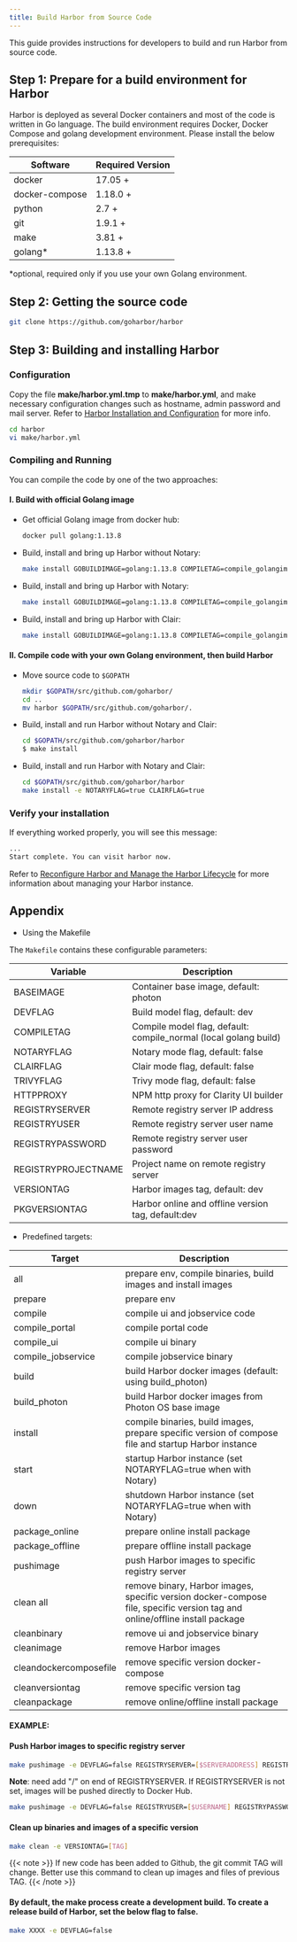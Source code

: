 ```yaml
---
title: Build Harbor from Source Code
---
```


This guide provides instructions for developers to build and run Harbor from source code.

## Step 1: Prepare for a build environment for Harbor

Harbor is deployed as several Docker containers and most of the code is written in Go language. The build environment requires Docker, Docker Compose and golang development environment. Please install the below prerequisites:

| Software       | Required Version |
| -------------- | ---------------- |
| docker         | 17.05 +          |
| docker-compose | 1.18.0 +         |
| python         | 2.7 +            |
| git            | 1.9.1 +          |
| make           | 3.81 +           |
| golang\*       | 1.13.8 +          |

\*optional, required only if you use your own Golang environment.

## Step 2: Getting the source code

```sh
git clone https://github.com/goharbor/harbor
```

## Step 3: Building and installing Harbor

### Configuration

Copy the file **make/harbor.yml.tmp** to **make/harbor.yml**, and make necessary configuration changes such as hostname, admin password and mail server. Refer to [Harbor Installation and Configuration](../install-config/_index.md) for more info.

```sh
cd harbor
vi make/harbor.yml
```

### Compiling and Running

You can compile the code by one of the two approaches:

#### I. Build with official Golang image

- Get official Golang image from docker hub:

    ```sh
    docker pull golang:1.13.8
    ```

- Build, install and bring up Harbor without Notary:

    ```sh
    make install GOBUILDIMAGE=golang:1.13.8 COMPILETAG=compile_golangimage
    ```

- Build, install and bring up Harbor with Notary:

    ```sh
    make install GOBUILDIMAGE=golang:1.13.8 COMPILETAG=compile_golangimage NOTARYFLAG=true
    ```

- Build, install and bring up Harbor with Clair:

   ```sh
   make install GOBUILDIMAGE=golang:1.13.8 COMPILETAG=compile_golangimage CLAIRFLAG=true
   ```

#### II. Compile code with your own Golang environment, then build Harbor

- Move source code to `$GOPATH`

    ```sh
    mkdir $GOPATH/src/github.com/goharbor/
    cd ..
    mv harbor $GOPATH/src/github.com/goharbor/.
    ```

- Build, install and run Harbor without Notary and Clair:

    ```sh
    cd $GOPATH/src/github.com/goharbor/harbor
    $ make install
    ```

- Build, install and run Harbor with Notary and Clair:

    ```sh
    cd $GOPATH/src/github.com/goharbor/harbor
    make install -e NOTARYFLAG=true CLAIRFLAG=true
    ```

### Verify your installation

If everything worked properly, you will see this message:

```sh
...
Start complete. You can visit harbor now.
```

Refer to [Reconfigure Harbor and Manage the Harbor Lifecycle](../install-config/reconfigure-manage-lifecycle.md) for more information about managing your Harbor instance.

## Appendix

- Using the Makefile

The `Makefile` contains these configurable parameters:

| Variable            | Description                                                      |
| ------------------- | ---------------------------------------------------------------- |
| BASEIMAGE           | Container base image, default: photon                            |
| DEVFLAG             | Build model flag, default: dev                                   |
| COMPILETAG          | Compile model flag, default: compile_normal (local golang build) |
| NOTARYFLAG          | Notary mode flag, default: false                                 |
| CLAIRFLAG           | Clair mode flag, default: false                                  |
| TRIVYFLAG           | Trivy mode flag, default: false                                  |
| HTTPPROXY           | NPM http proxy for Clarity UI builder                            |
| REGISTRYSERVER      | Remote registry server IP address                                |
| REGISTRYUSER        | Remote registry server user name                                 |
| REGISTRYPASSWORD    | Remote registry server user password                             |
| REGISTRYPROJECTNAME | Project name on remote registry server                           |
| VERSIONTAG          | Harbor images tag, default: dev                                  |
| PKGVERSIONTAG       | Harbor online and offline version tag, default:dev               |

- Predefined targets:

| Target                 | Description                                                                                                                 |
| ---------------------- | --------------------------------------------------------------------------------------------------------------------------- |
| all                    | prepare env, compile binaries, build images and install images                                                              |
| prepare                | prepare env                                                                                                                 |
| compile                | compile ui and jobservice code                                                                                              |
| compile_portal         | compile portal code                                                                                                         |
| compile_ui             | compile ui binary                                                                                                           |
| compile_jobservice     | compile jobservice binary                                                                                                   |
| build                  | build Harbor docker images (default: using build_photon)                                                                    |
| build_photon           | build Harbor docker images from Photon OS base image                                                                        |
| install                | compile binaries, build images, prepare specific version of compose file and startup Harbor instance                        |
| start                  | startup Harbor instance (set NOTARYFLAG=true when with Notary)                                                              |
| down                   | shutdown Harbor instance (set NOTARYFLAG=true when with Notary)                                                             |
| package_online         | prepare online install package                                                                                              |
| package_offline        | prepare offline install package                                                                                             |
| pushimage              | push Harbor images to specific registry server                                                                              |
| clean all              | remove binary, Harbor images, specific version docker-compose file, specific version tag and online/offline install package |
| cleanbinary            | remove ui and jobservice binary                                                                                             |
| cleanimage             | remove Harbor images                                                                                                        |
| cleandockercomposefile | remove specific version docker-compose                                                                                      |
| cleanversiontag        | remove specific version tag                                                                                                 |
| cleanpackage           | remove online/offline install package                                                                                       |

#### EXAMPLE:

#### Push Harbor images to specific registry server

```sh
make pushimage -e DEVFLAG=false REGISTRYSERVER=[$SERVERADDRESS] REGISTRYUSER=[$USERNAME] REGISTRYPASSWORD=[$PASSWORD] REGISTRYPROJECTNAME=[$PROJECTNAME]
```

**Note**: need add "/" on end of REGISTRYSERVER. If REGISTRYSERVER is not set, images will be pushed directly to Docker Hub.

```sh
make pushimage -e DEVFLAG=false REGISTRYUSER=[$USERNAME] REGISTRYPASSWORD=[$PASSWORD] REGISTRYPROJECTNAME=[$PROJECTNAME]
```

#### Clean up binaries and images of a specific version

```sh
make clean -e VERSIONTAG=[TAG]
```

{{< note >}}
If new code has been added to Github, the git commit TAG will change. Better use this command to clean up images and files of previous TAG.
{{< /note >}}

#### By default, the make process create a development build. To create a release build of Harbor, set the below flag to false.

```sh
make XXXX -e DEVFLAG=false
```
